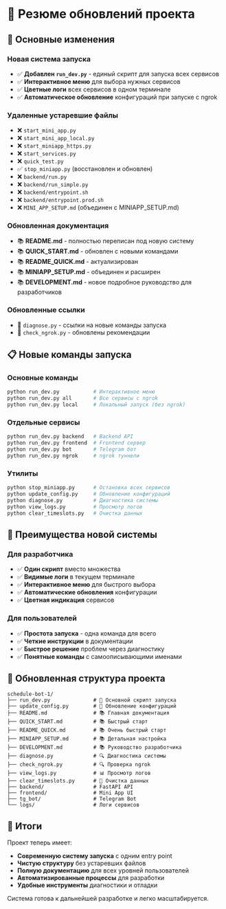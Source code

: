 # 📝 Резюме обновлений проекта

## 🚀 Основные изменения

### Новая система запуска
- ✅ **Добавлен `run_dev.py`** - единый скрипт для запуска всех сервисов
- ✅ **Интерактивное меню** для выбора нужных сервисов
- ✅ **Цветные логи** всех сервисов в одном терминале
- ✅ **Автоматическое обновление** конфигураций при запуске с ngrok

### Удаленные устаревшие файлы
- ❌ `start_mini_app.py`
- ❌ `start_mini_app_local.py` 
- ❌ `start_miniapp_https.py`
- ❌ `start_services.py`
- ❌ `quick_test.py`
- ✅ `stop_miniapp.py` (восстановлен и обновлен)
- ❌ `backend/run.py`
- ❌ `backend/run_simple.py`
- ❌ `backend/entrypoint.sh`
- ❌ `backend/entrypoint.prod.sh`
- ❌ `MINI_APP_SETUP.md` (объединен с MINIAPP_SETUP.md)

### Обновленная документация
- 📚 **README.md** - полностью переписан под новую систему
- 📚 **QUICK_START.md** - обновлен с новыми командами
- 📚 **README_QUICK.md** - актуализирован
- 📚 **MINIAPP_SETUP.md** - объединен и расширен
- 📚 **DEVELOPMENT.md** - новое подробное руководство для разработчиков

### Обновленные ссылки
- 🔗 `diagnose.py` - ссылки на новые команды запуска
- 🔗 `check_ngrok.py` - обновлены рекомендации

## 📋 Новые команды запуска

### Основные команды
```bash
python run_dev.py           # Интерактивное меню
python run_dev.py all       # Все сервисы с ngrok
python run_dev.py local     # Локальный запуск (без ngrok)
```

### Отдельные сервисы
```bash
python run_dev.py backend   # Backend API
python run_dev.py frontend  # Frontend сервер
python run_dev.py bot       # Telegram бот
python run_dev.py ngrok     # ngrok туннели
```

### Утилиты
```bash
python stop_miniapp.py      # Остановка всех сервисов
python update_config.py     # Обновление конфигураций
python diagnose.py          # Диагностика системы
python view_logs.py         # Просмотр логов
python clear_timeslots.py   # Очистка данных
```

## 🎯 Преимущества новой системы

### Для разработчика
- ✅ **Один скрипт** вместо множества
- ✅ **Видимые логи** в текущем терминале
- ✅ **Интерактивное меню** для быстрого выбора
- ✅ **Автоматические обновления** конфигурации
- ✅ **Цветная индикация** сервисов

### Для пользователей
- ✅ **Простота запуска** - одна команда для всего
- ✅ **Четкие инструкции** в документации
- ✅ **Быстрое решение** проблем через диагностику
- ✅ **Понятные команды** с самоописывающими именами

## 📁 Обновленная структура проекта

```
schedule-bot-1/
├── run_dev.py              # 🚀 Основной скрипт запуска
├── update_config.py        # 🔧 Обновление конфигураций
├── README.md               # 📚 Главная документация
├── QUICK_START.md          # 📚 Быстрый старт
├── README_QUICK.md         # 📚 Очень быстрый старт
├── MINIAPP_SETUP.md        # 📚 Детальная настройка
├── DEVELOPMENT.md          # 📚 Руководство разработчика
├── diagnose.py             # 🔍 Диагностика системы
├── check_ngrok.py          # 🔍 Проверка ngrok
├── view_logs.py            # 📊 Просмотр логов
├── clear_timeslots.py      # 🧹 Очистка данных
├── backend/                # FastAPI API
├── frontend/               # Mini App UI
├── tg_bot/                 # Telegram Bot
└── logs/                   # Логи сервисов
```

## 🎉 Итоги

Проект теперь имеет:
- **Современную систему запуска** с одним entry point
- **Чистую структуру** без устаревших файлов
- **Полную документацию** для всех уровней пользователей
- **Автоматизированные процессы** для разработки
- **Удобные инструменты** диагностики и отладки

Система готова к дальнейшей разработке и легко масштабируется. 